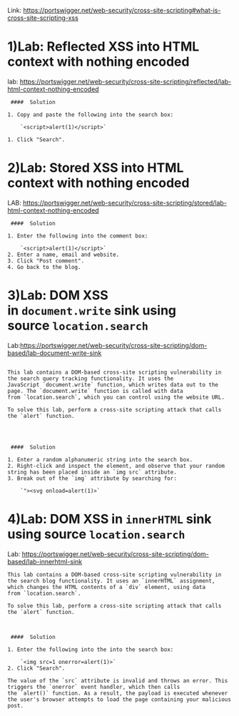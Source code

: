 Link: https://portswigger.net/web-security/cross-site-scripting#what-is-cross-site-scripting-xss



# 1)Lab: Reflected XSS into HTML context with nothing encoded
lab: https://portswigger.net/web-security/cross-site-scripting/reflected/lab-html-context-nothing-encoded

```
 ####  Solution

1. Copy and paste the following into the search box:
    
    `<script>alert(1)</script>`
    
1. Click "Search".

```



# 2)Lab: Stored XSS into HTML context with nothing encoded

LAB: https://portswigger.net/web-security/cross-site-scripting/stored/lab-html-context-nothing-encoded

```
 ####  Solution

1. Enter the following into the comment box:
    
    `<script>alert(1)</script>`
2. Enter a name, email and website.
3. Click "Post comment".
4. Go back to the blog.
```


# 3)Lab: DOM XSS in `document.write` sink using source `location.search`

Lab:https://portswigger.net/web-security/cross-site-scripting/dom-based/lab-document-write-sink

```

This lab contains a DOM-based cross-site scripting vulnerability in the search query tracking functionality. It uses the JavaScript `document.write` function, which writes data out to the page. The `document.write` function is called with data from `location.search`, which you can control using the website URL.

To solve this lab, perform a cross-site scripting attack that calls the `alert` function.




 ####  Solution

1. Enter a random alphanumeric string into the search box.
2. Right-click and inspect the element, and observe that your random string has been placed inside an `img src` attribute.
3. Break out of the `img` attribute by searching for:
    
    `"><svg onload=alert(1)>`
```

# 4)Lab: DOM XSS in `innerHTML` sink using source `location.search`

Lab: https://portswigger.net/web-security/cross-site-scripting/dom-based/lab-innerhtml-sink

```
This lab contains a DOM-based cross-site scripting vulnerability in the search blog functionality. It uses an `innerHTML` assignment, which changes the HTML contents of a `div` element, using data from `location.search`.

To solve this lab, perform a cross-site scripting attack that calls the `alert` function.



 ####  Solution

1. Enter the following into the into the search box:
    
    `<img src=1 onerror=alert(1)>`
2. Click "Search".

The value of the `src` attribute is invalid and throws an error. This triggers the `onerror` event handler, which then calls the `alert()` function. As a result, the payload is executed whenever the user's browser attempts to load the page containing your malicious post.

 
```

